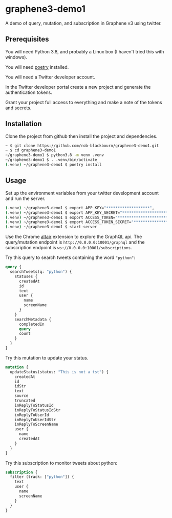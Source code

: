 # graphene3-demo1

A demo of query, mutation, and subscription in Graphene v3 using twitter.

## Prerequisites

You will need Python 3.8, and probably a Linux box (I haven't tried this with windows).

You will need [poetry](https://python-poetry.org/) installed.

You will need a Twitter developer account.

In the Twitter developer portal create a new project and generate the authentication tokens.

Grant your project full access to everything and make a note of the tokens and secrets.

## Installation

Clone the project from github then install the project and dependencies.

```bash
~ $ git clone https://github.com/rob-blackbourn/graphene3-demo1.git
~ $ cd graphene3-demo1
~/graphene3-demo1 $ python3.8 -m venv .venv
~/graphene3-demo1 $ . .venv/bin/activate
(.venv) ~/graphene3-demo1 $ poetry install
```

## Usage

Set up the environment variables from your twitter development account and run the server.

```bash
(.venv) ~/graphene3-demo1 $ export APP_KEY="*******************",
(.venv) ~/graphene3-demo1 $ export APP_KEY_SECRET="*************************************************",
(.venv) ~/graphene3-demo1 $ export ACCESS_TOKEN="**************************************************",
(.venv) ~/graphene3-demo1 $ export ACCESS_TOKEN_SECRET="**********************************************"
(.venv) ~/graphene3-demo1 $ start-server
```

Use the Chrome [altair](https://altair.sirmuel.design/) extension to explore the GraphQL api. The
query/mutation endpoint is `http://0.0.0.0:10001/graphql` and the subscription endpoint is
`ws://0.0.0.0:10001/subscriptions`.

Try this query to search tweets containing the word `"python"`:

```graphql
query {
  searchTweets(q: "python") {
    statuses {
      createdAt
      id
      text
      user {
        name
        screenName
      }
    }
    searchMetadata {
      completedIn
      query
      count
    }
  } 
}
```

Try this mutation to update your status.

```graphql
mutation {
  updateStatus(status: "This is not a tst") {
    createdAt
    id
    idStr
    text
    source
    truncated
    inReplyToStatusId
    inReplyToStatusIdStr
    inReplyToUserId
    inReplyToUserIdStr
    inReplyToScreenName
    user {
      name
      createdAt
    }
  } 
}
```

Try this subscription to monitor tweets about python:

```graphql
subscription {
  filter (track: ["python"]) {
    text
    user {
      name
      screenName
    }
  } 
}
```
